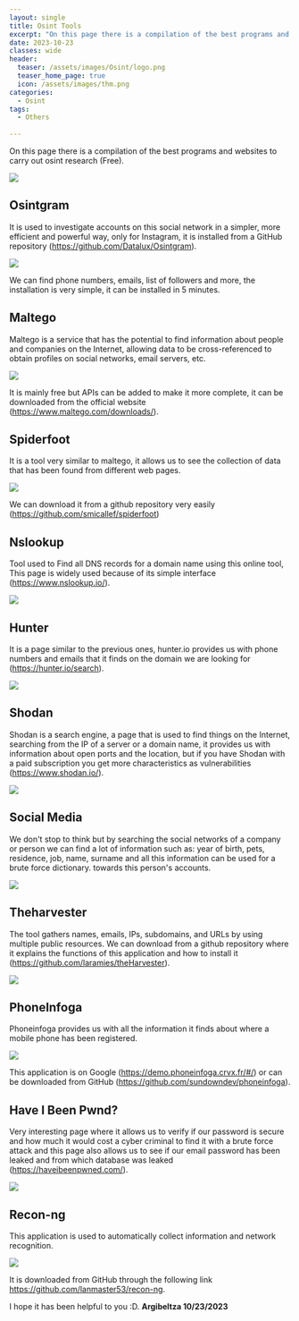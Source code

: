```yaml
---
layout: single
title: Osint Tools
excerpt: "On this page there is a compilation of the best programs and websites to carry out osint research."
date: 2023-10-23
classes: wide
header:
  teaser: /assets/images/Osint/logo.png 
  teaser_home_page: true
  icon: /assets/images/thm.png
categories:
  - Osint
tags:
  - Others
  
---
```


On this page there is a compilation of the best programs and websites to carry out osint research (Free).

![](/assets/images/Osint/logo2.jpg)

## Osintgram

It is used to investigate accounts on this social network in a simpler, more efficient and powerful way, only for Instagram, it is installed from a GitHub repository (https://github.com/Datalux/Osintgram).

![](/assets/images/Osint/O-1.png) 

We can find phone numbers, emails, list of followers and more, the installation is very simple, it can be installed in 5 minutes.

## Maltego

Maltego is a service that has the potential to find information about people and companies on the Internet, allowing data to be cross-referenced to obtain profiles on social networks, email servers, etc.

![](/assets/images/Osint/O-2.png) 

It is mainly free but APIs can be added to make it more complete, it can be downloaded from the official website (https://www.maltego.com/downloads/).

## Spiderfoot 

It is a tool very similar to maltego, it allows us to see the collection of data that has been found from different web pages.

![](/assets/images/Osint/O-3.png) 

We can download it from a github repository very easily (https://github.com/smicallef/spiderfoot)

## Nslookup

Tool used to Find all DNS records for a domain name using this online tool, This page is widely used because of its simple interface (https://www.nslookup.io/).

![](/assets/images/Osint/O-4.png) 

## Hunter

It is a page similar to the previous ones, hunter.io provides us with phone numbers and emails that it finds on the domain we are looking for (https://hunter.io/search).

![](/assets/images/Osint/O-5.png) 

## Shodan

Shodan is a search engine, a page that is used to find things on the Internet, searching from the IP of a server or a domain name, it provides us with information about open ports and the location, but if you have Shodan with a paid subscription you get more characteristics as vulnerabilities (https://www.shodan.io/).

![](/assets/images/Osint/O-8.png) 

## Social Media

We don't stop to think but by searching the social networks of a company or person we can find a lot of information such as: year of birth, pets, residence, job, name, surname and all this information can be used for a brute force dictionary. towards this person's accounts.

![](/assets/images/Osint/O-6.png) 

## Theharvester

The tool gathers names, emails, IPs, subdomains, and URLs by using
multiple public resources. We can download from a github repository where it explains the functions of this application and how to install it (https://github.com/laramies/theHarvester).

![](/assets/images/Osint/O-7.png) 

## PhoneInfoga

Phoneinfoga provides us with all the information it finds about where a mobile phone has been registered.

![](/assets/images/Osint/O-9.png) 

This application is on Google (https://demo.phoneinfoga.crvx.fr/#/) or can be downloaded from GitHub (https://github.com/sundowndev/phoneinfoga).

## Have I Been Pwnd?

Very interesting page where it allows us to verify if our password is secure and how much it would cost a cyber criminal to find it with a brute force attack and this page also allows us to see if our email password has been leaked and from which database was leaked (https://haveibeenpwned.com/).

![](/assets/images/Osint/O-10.png) 



## Recon-ng

This application is used to automatically collect information and network recognition.

![](/assets/images/Osint/O-11.png) 

It is downloaded from GitHub through the following link https://github.com/lanmaster53/recon-ng.

I hope it has been helpful to you :D. **Argibeltza 10/23/2023**

